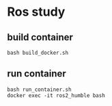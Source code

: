 # Ros study

## build container

```
bash build_docker.sh
```

## run container

```
bash run_container.sh
docker exec -it ros2_humble bash
```
